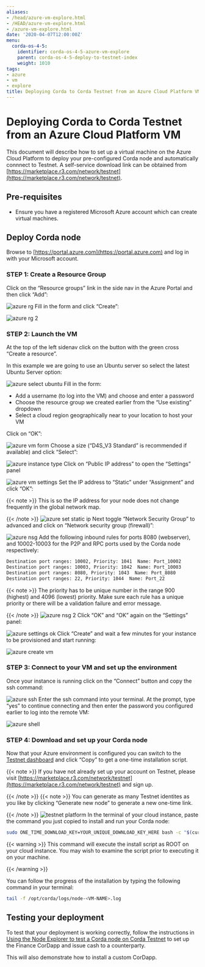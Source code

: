 ```yaml
---
aliases:
- /head/azure-vm-explore.html
- /HEAD/azure-vm-explore.html
- /azure-vm-explore.html
date: '2020-04-07T12:00:00Z'
menu:
  corda-os-4-5:
    identifier: corda-os-4-5-azure-vm-explore
    parent: corda-os-4-5-deploy-to-testnet-index
    weight: 1010
tags:
- azure
- vm
- explore
title: Deploying Corda to Corda Testnet from an Azure Cloud Platform VM
---
```



# Deploying Corda to Corda Testnet from an Azure Cloud Platform VM


This document will describe how to set up a virtual machine on the Azure Cloud Platform to deploy your pre-configured
Corda node and automatically connnect to Testnet. A self-service download link can be obtained from
[https://marketplace.r3.com/network/testnet](https://marketplace.r3.com/network/testnet).


## Pre-requisites


* Ensure you have a registered Microsoft Azure account which can create virtual machines.


## Deploy Corda node

Browse to [https://portal.azure.com](https://portal.azure.com) and log in with your Microsoft account.


### STEP 1: Create a Resource Group

Click on the “Resource groups” link in the side nav in the Azure Portal and then click “Add”:

![azure rg](/en/images/azure-rg.png "azure rg")
Fill in the form and click “Create”:

![azure rg 2](/en/images/azure-rg-2.png "azure rg 2")

### STEP 2: Launch the VM

At the top of the left sidenav click on the button with the green cross “Create a resource”.

In this example we are going to use an Ubuntu server so select the latest Ubuntu Server option:

![azure select ubuntu](/en/images/azure-select-ubuntu.png "azure select ubuntu")
Fill in the form:


* Add a username (to log into the VM) and choose and enter a password
* Choose the resource group we created earlier from the “Use existing” dropdown
* Select a cloud region geographically near to your location to host your VM

Click on “OK”:

![azure vm form](/en/images/azure-vm-form.png "azure vm form")
Choose a size (“D4S_V3 Standard” is recommended if available) and click “Select”:

![azure instance type](/en/images/azure-instance-type.png "azure instance type")
Click on “Public IP address” to open the “Settings” panel

![azure vm settings](/en/images/azure-vm-settings.png "azure vm settings")
Set the IP address to “Static” under “Assignment” and click “OK”:

{{< note >}}
This is so the IP address for your node does not change frequently in the global network map.

{{< /note >}}
![azure set static ip](/en/images/azure-set-static-ip.png "azure set static ip")
Next toggle “Network Security Group” to advanced and click on “Network security group (firewall)”:

![azure nsg](/en/images/azure-nsg.png "azure nsg")
Add the following inbound rules for ports 8080 (webserver), and 10002-10003 for the P2P and RPC ports used by the Corda
node respectively:

```bash
Destination port ranges: 10002, Priority: 1041  Name: Port_10002
Destination port ranges: 10003, Priority: 1042  Name: Port_10003
Destination port ranges: 8080, Priority: 1043  Name: Port_8080
Destination port ranges: 22, Priority: 1044  Name: Port_22
```

{{< note >}}
The priority has to be unique number in the range 900 (highest) and 4096 (lowest) priority. Make sure each
rule has a unique priority or there will be a validation failure and error message.

{{< /note >}}
![azure nsg 2](/en/images/azure-nsg-2.png "azure nsg 2")
Click “OK” and “OK” again on the “Settings” panel:

![azure settings ok](/en/images/azure-settings-ok.png "azure settings ok")
Click “Create” and wait a few minutes for your instance to be provisioned and start running:

![azure create vm](/en/images/azure-create-vm.png "azure create vm")

### STEP 3: Connect to your VM and set up the environment

Once your instance is running click on the “Connect” button and copy the ssh command:

![azure ssh](/en/images/azure-ssh.png "azure ssh")
Enter the ssh command into your terminal. At the prompt, type “yes” to continue connecting and then enter the password
you configured earlier to log into the remote VM:

![azure shell](/en/images/azure-shell.png "azure shell")

### STEP 4: Download and set up your Corda node

Now that your Azure environment is configured you can switch to the
[Testnet dashboard](https://marketplace.r3.com/network/testnet/install-node) and click “Copy” to get a one-time installation
script.

{{< note >}}
If you have not already set up your account on Testnet, please visit [https://marketplace.r3.com/network/testnet](https://marketplace.r3.com/network/testnet) and sign
up.

{{< /note >}}
{{< note >}}
You can generate as many Testnet identites as you like by clicking “Generate new node” to generate a new one-time
link.

{{< /note >}}
![testnet platform](/en/images/testnet-platform.png "testnet platform")
In the terminal of your cloud instance, paste the command you just copied to install and run your Corda node:

```bash
sudo ONE_TIME_DOWNLOAD_KEY=YOUR_UNIQUE_DOWNLOAD_KEY_HERE bash -c "$(curl -L https://onboarder.prod.ws.r3.com/api/user/node/TESTNET/install.sh)"
```


{{< warning >}}
This command will execute the install script as ROOT on your cloud instance. You may wish to examine the
script prior to executing it on your machine.

{{< /warning >}}


You can follow the progress of the installation by typing the following command in your terminal:

```bash
tail -f /opt/corda/logs/node-<VM-NAME>.log
```


## Testing your deployment

To test that your deployment is working correctly, follow the instructions in [Using the Node Explorer to test a Corda node on Corda Testnet](testnet-explorer-corda.md) to set up
the Finance CorDapp and issue cash to a counterparty.

This will also demonstrate how to install a custom CorDapp.

